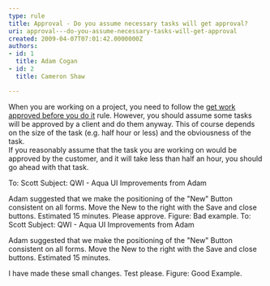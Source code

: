 ```yaml
---
type: rule
title: Approval - Do you assume necessary tasks will get approval?
uri: approval---do-you-assume-necessary-tasks-will-get-approval
created: 2009-04-07T07:01:42.0000000Z
authors:
- id: 1
  title: Adam Cogan
- id: 2
  title: Cameron Shaw

---
```


 When you are working on a project, you need to follow the [get work approved before you do it](/Management/RulesToHappyClients/Pages/DoYouGetWorkApprovedBeforeYouDoIt.aspx) rule. However, you should assume some tasks will be approved by a client and do them anyway. This of course depends on the size of the task (e.g. half hour or less) and the obviousness of the task.  
If you reasonably assume that the task you are working on would be approved by the customer, and it will take less than half an hour, you should go ahead with that task.

To: Scott 
Subject: QWI - Aqua UI Improvements from Adam

Adam suggested that we make the positioning of the "New" Button consistent on all forms. Move the New to the right with the Save and close buttons. Estimated 15 minutes. 
Please approve.
Figure: Bad example.
To: Scott 
Subject: QWI - Aqua UI Improvements from Adam

Adam suggested that we make the positioning of the "New" Button consistent on all forms. Move the New to the right with the Save and close buttons. Estimated 15 minutes.

I have made these small changes. Test please.
Figure: Good Example.
